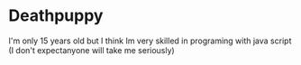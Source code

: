 # Deathpuppy
I'm only 15 years old but I think Im very skilled in programing with java script (I don't expectanyone will take me seriously)
